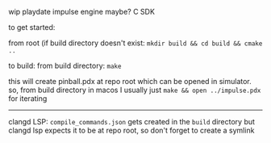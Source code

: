 wip playdate impulse engine maybe? C SDK

to get started:

from root (if build directory doesn't exist:
```mkdir build && cd build && cmake ..```

to build:
from build directory:
```make```

this will create pinball.pdx at repo root which can be opened in simulator.
so, from build directory in macos I usually just `make && open ../impulse.pdx` for iterating

---------

clangd LSP:
`compile_commands.json` gets created in the `build` directory but clangd lsp expects it to be at repo root, so don't forget to create a symlink
